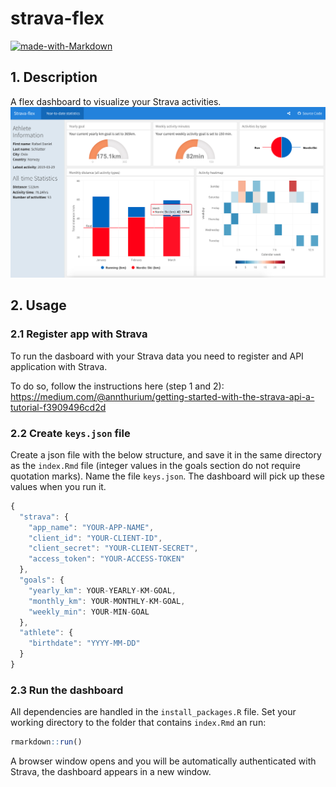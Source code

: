# strava-flex
[![made-with-Markdown](https://img.shields.io/badge/Made%20with-Markdown-1f425f.svg)](http://commonmark.org)


## 1. Description
A flex dashboard to visualize your Strava activities.
![screenshot](https://github.com/rafaelschlatter/strava-flex/blob/master/resources/screenshot.jpg)

## 2. Usage
### 2.1 Register app with Strava
To run the dasboard with your Strava data you need to register and API application with Strava.  

To do so, follow the instructions here (step 1 and 2):  
<https://medium.com/@annthurium/getting-started-with-the-strava-api-a-tutorial-f3909496cd2d>

### 2.2 Create `keys.json` file
Create a json file with the below structure, and save it in the same directory as the `index.Rmd` file (integer values in the goals section do not require quotation marks). Name the file `keys.json`. The dashboard will pick up these values when you run it.

```javascript
{
  "strava": {
    "app_name": "YOUR-APP-NAME",
    "client_id": "YOUR-CLIENT-ID",
    "client_secret": "YOUR-CLIENT-SECRET",
    "access_token": "YOUR-ACCESS-TOKEN"
  },
  "goals": {
    "yearly_km": YOUR-YEARLY-KM-GOAL,
    "monthly_km": YOUR-MONTHLY-KM-GOAL,
    "weekly_min": YOUR-MIN-GOAL
  },
  "athlete": {
    "birthdate": "YYYY-MM-DD"
  }
}
```

### 2.3 Run the dashboard
All dependencies are handled in the `install_packages.R` file. Set your working directory to the folder that contains `index.Rmd` an run:

```r
rmarkdown::run()
```

A browser window opens and you will be automatically authenticated with Strava, the dashboard appears in a new window.
